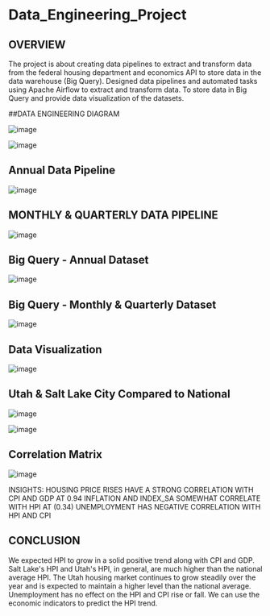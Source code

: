 # Data_Engineering_Project

## OVERVIEW
The project is about creating data pipelines to extract and transform data from the federal housing department and economics API to store data in the data warehouse (Big Query). Designed data pipelines and automated tasks using Apache Airflow to extract and transform data. To store data in Big Query and provide data visualization of the datasets.

##DATA ENGINEERING DIAGRAM

![image](https://github.com/user-attachments/assets/e5ecbf63-fca7-44e3-a2fb-6bd062d89f1b)

![image](https://github.com/user-attachments/assets/2bb604af-e02c-49d7-89aa-9f172100cbfc)

## Annual Data Pipeline

![image](https://github.com/user-attachments/assets/5796e57b-8724-40d4-9f9e-1f6d0eb90d8e)

## MONTHLY & QUARTERLY DATA PIPELINE

![image](https://github.com/user-attachments/assets/13b7170b-85ee-4236-8363-f8127c4d5f26)

## Big Query - Annual Dataset
![image](https://github.com/user-attachments/assets/05abf118-1bfe-4acc-b0a5-e74577233868)

## Big Query - Monthly & Quarterly Dataset
![image](https://github.com/user-attachments/assets/eaef11d6-6aae-4ac8-8b0a-79ad7e80c3b4)

## Data Visualization
![image](https://github.com/user-attachments/assets/ec9f126f-e746-4951-989f-4beb457f4158)

## Utah & Salt Lake City Compared to National 
![image](https://github.com/user-attachments/assets/cfc8e829-a29d-45a0-9c27-df8ccf9f0153)

![image](https://github.com/user-attachments/assets/1c32b72c-6311-4a74-b1f2-bd286c865cfc)

## Correlation Matrix
![image](https://github.com/user-attachments/assets/7ad571fc-0bd3-41f2-b872-f9f45e6f4b92)

INSIGHTS:
HOUSING PRICE RISES HAVE A STRONG CORRELATION WITH CPI AND GDP AT 0.94
INFLATION AND INDEX_SA SOMEWHAT CORRELATE WITH HPI AT (0.34)
UNEMPLOYMENT HAS NEGATIVE CORRELATION WITH HPI AND CPI

## CONCLUSION
We expected HPI to grow in a solid positive trend along with CPI and GDP. Salt Lake's HPI and Utah's HPI, in general, are much higher than the national average HPI. The Utah housing market continues to grow steadily over the year and is expected to maintain a higher level than the national average. Unemployment has no effect on the HPI and CPI rise or fall. We can use the economic indicators to predict the HPI trend.
